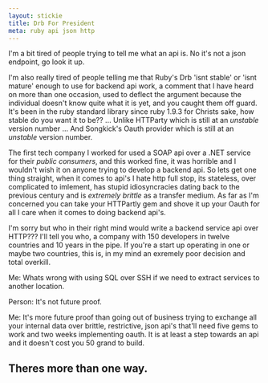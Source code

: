 ```yaml
---
layout: stickie
title: Drb For President
meta: ruby api json http
---
```

I'm a bit tired of people trying to tell me what an api is. No it's not a json endpoint, go look it up.

I'm also really tired of people telling me that Ruby's Drb 'isnt stable' or 'isnt mature' enough to use for backend api work, a comment that I have heard on more than one occasion, used to deflect the argument because the individual doesn't know quite what it is yet, and you caught them off guard. It's been in the ruby standard library since ruby 1.9.3 for Christs sake, how stable do you want it to be?? ... Unlike HTTParty which is still at an *unstable* version number ... And Songkick's Oauth provider which is still at an *unstable* version number.

The first tech company I worked for used a SOAP api over a .NET service for their *public consumers*, and this worked fine, it was horrible and I wouldn't wish it on anyone trying to develop a backend api. So lets get one thing straight, when it comes to api's I hate http full stop, its stateless, over complicated to imlement, has stupid idiosyncracies dating back to the previous century and is *extremely brittle* as a transfer medium. As far as I'm concerned you can take your HTTPartly gem and shove it up your Oauth for all I care when it comes to doing backend api's.

I'm sorry but who in their right mind would write a backend service api over HTTP??? I'll tell you who, a company with 150 developers in twelve countries and 10 years in the pipe. If you're a start up operating in one or maybe two countries, this is, in my mind an exremely poor decision and total overkill.

Me: Whats wrong with using SQL over SSH if we need to extract services to another location.

Person: It's not future proof.

Me: It's more future proof than going out of business trying to exchange all your internal data over brittle, restrictive, json api's that'll need five gems to work and two weeks implementing oauth. It is at least a step towards an api and it doesn't cost you 50 grand to build.

## Theres more than one way.
